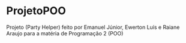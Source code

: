 # ProjetoPOO
Projeto (Party Helper) feito por Emanuel Júnior, Ewerton Luís e Raiane Araujo para a matéria de Programação 2 (POO)
